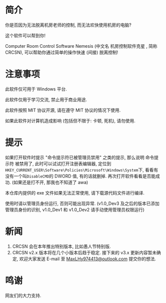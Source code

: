 # 简介

你是否因为无法脱离机房老师的控制, 而无法欢快使用机房的电脑?

这个软件可以帮到你!

Computer Room Control Software Nemesis (中文名 机房控制软件克星 , 简称 CRCSN), 可以帮助你通过简单的操作快速 (间接) 脱离控制!

# 注意事项

此软件仅可用于 Windows 平台.

此软件仅用于学习交流, 禁止用于商业用途.

此软件按照 MIT 协议开源, 请在遵守 MIT 协议的情况下使用.

如果此软件对计算机造成影响 (包括但不限于: 卡顿, 死机), 请勿使用.

# 提示

如果打开软件时提示 "命令提示符已被管理员禁用" 之类的提示, 那么说明 命令提示符 被禁用了, 此时可以试试打开注册表编辑器, 定位到``HKEY_CURRENT_USER\Software\Policies\Microsoft\Windows\System``下, 看看有没有一个叫``DisableCMD``的 DWORD 值, 有的话就删掉. 再次打开软件看看是否能成功. (如果还是打不开, 那我也不知道了 awa)

本仓库内提供的 exe 文件如果无法正常使用, 请下载源代码文件进行编译.

使用时请以管理员身份运行, 否则可能出现异常. (v1.0_Dev3 及之后的版本已添加管理员身份的识别, v1.0_Dev1 和 v1.0_Dev2 请手动使用管理员权限运行)

# 新闻
1. CRCSN 会在本年推出特别版本, 比如愚人节特别版.
2. CRCSN v2.x 版本将在几个小版本后趋于稳定. 接下来的 v3.x 更新内容暂未确定, 欢迎大家发送 E-mail 至 MaxLHy974413@outlook.com 提交你的想法.

# 鸣谢

网友们的大力支持.
